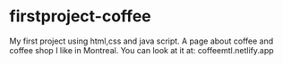 # firstproject-coffee
My first project using html,css and java script. A page about coffee and coffee shop I like in Montreal. 
You can look at it at: coffeemtl.netlify.app

